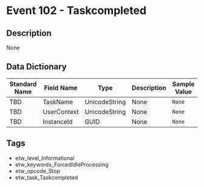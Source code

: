 # Event 102 - Taskcompleted

## Description
None

## Data Dictionary
|Standard Name|Field Name|Type|Description|Sample Value|
|---|---|---|---|---|
|TBD|TaskName|UnicodeString|None|`None`|
|TBD|UserContext|UnicodeString|None|`None`|
|TBD|InstanceId|GUID|None|`None`|

## Tags
* etw_level_Informational
* etw_keywords_ForcedIdleProcessing
* etw_opcode_Stop
* etw_task_Taskcompleted